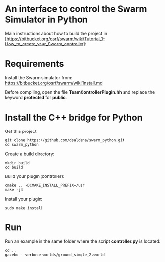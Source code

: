 # An interface to control the Swarm Simulator in Python

Main instructions about how to build the project in [https://bitbucket.org/osrf/swarm/wiki/Tutorial_1-How_to_create_your_Swarm_controller]:

# Requirements
Install the Swarm simulator from:
https://bitbucket.org/osrf/swarm/wiki/Install.md

Before compiling, open the file **TeamControllerPlugin.hh** and replace the keyword
**protected** for **public**.

# Install the C++ bridge for Python
Get this project

    git clone https://github.com/dsaldana/swarm_python.git
    cd swarm_python

Create a build directory:

    mkdir build
    cd build

Build your plugin (controller):

    cmake .. -DCMAKE_INSTALL_PREFIX=/usr
    make -j4

Install your plugin:

    sudo make install
    

# Run
Run an example in the same folder where the script **controller.py** is located:
    
    cd ..
    gazebo --verbose worlds/ground_simple_2.world

